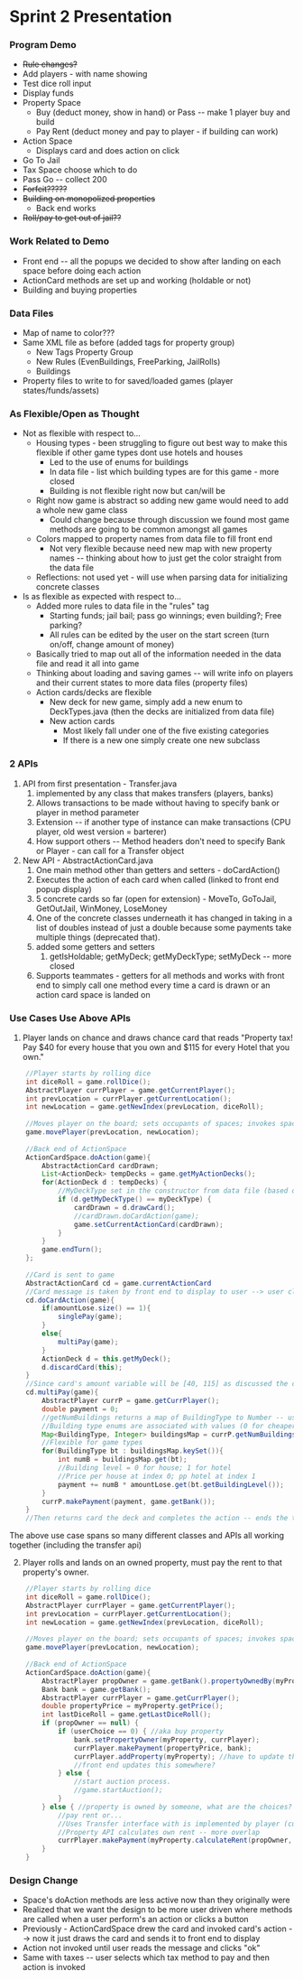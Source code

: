 Sprint 2 Presentation
===

### Program Demo
* ~~Rule changes?~~ 
* Add players - with name showing
* Test dice roll input
* Display funds
* Property Space
    * Buy (deduct money, show in hand) or Pass -- make 1 player buy and build
    * Pay Rent (deduct money and pay to player - if building can work)
* Action Space
    * Displays card and does action on click
* Go To Jail
* Tax Space choose which to do 
* Pass Go -- collect 200
* ~~Forfeit?????~~
* ~~Building on monopolized properties~~
    * Back end works
* ~~Roll/pay to get out of jail??~~

### Work Related to Demo
* Front end -- all the popups we decided to show after landing on each space before doing each action
* ActionCard methods are set up and working (holdable or not)
* Building and buying properties 

### Data Files
* Map of name to color???
* Same XML file as before (added tags for property group)
    * New Tags Property Group
    * New Rules (EvenBuildings, FreeParking, JailRolls)
    * Buildings 
* Property files to write to for saved/loaded games (player states/funds/assets)

### As Flexible/Open as Thought
* Not as flexible with respect to...
    * Housing types - been struggling to figure out best way to make this flexible if other game types dont use hotels and houses
        * Led to the use of enums for buildings
        * In data file - list which building types are for this game - more closed 
        * Building is not flexible right now but can/will be
    * Right now game is abstract so adding new game would need to add a whole new game class
        * Could change because through discussion we found most game methods are going to be common amongst all games
    * Colors mapped to property names from data file to fill front end
        * Not very flexible because need new map with new property names -- thinking about how to just get the color straight from the data file  
    * Reflections: not used yet - will use when parsing data for initializing concrete classes
* Is as flexible as expected with respect to...
    * Added more rules to data file in the "rules" tag
        * Starting funds; jail bail; pass go winnings; even building?; Free parking?
        * All rules can be edited by the user on the start screen (turn on/off, change amount of money)
    * Basically tried to map out all of the information needed in the data file and read it all into game
    * Thinking about loading and saving games -- will write info on players and their current states to more data files (property files)
    * Action cards/decks are flexible
        * New deck for new game, simply add a new enum to DeckTypes.java (then the decks are initialized from data file)
        * New action cards
            * Most likely fall under one of the five existing categories
            * If there is a new one simply create one new subclass
       
### 2 APIs 
1. API from first presentation - Transfer.java
    1. implemented by any class that makes transfers (players, banks) 
    2. Allows transactions to be made without having to specify bank or player in method parameter
    3. Extension -- if another type of instance can make transactions (CPU player, old west version = barterer)
    4. How support others -- Method headers don't need to specify Bank or Player - can call for a Transfer object
2. New API - AbstractActionCard.java
    1. One main method other than getters and setters - doCardAction()
    2. Executes the action of each card when called (linked to front end popup display)
    3. 5 concrete cards so far (open for extension) - MoveTo, GoToJail, GetOutJail, WinMoney, LoseMoney
    4. One of the concrete classes underneath it has changed in taking in a list of doubles instead of just a double because some payments take multiple things (deprecated that).
    5. added some getters and setters 
        1. getIsHoldable; getMyDeck; getMyDeckType; setMyDeck -- more closed     
    7. Supports teammates - getters for all methods and works with front end to simply call one method every time a card is drawn or an action card space is landed on 

### Use Cases Use Above APIs
1. Player lands on chance and draws chance card that reads "Property tax! Pay $40 for every house that you own and $115 for every Hotel that you own."
```java
    //Player starts by rolling dice 
    int diceRoll = game.rollDice();
    AbstractPlayer currPlayer = game.getCurrentPlayer();
    int prevLocation = currPlayer.getCurrentLocation();
    int newLocation = game.getNewIndex(prevLocation, diceRoll);
    
    //Moves player on the board; sets occupants of spaces; invokes space's "doAction()" 
    game.movePlayer(prevLocation, newLocation);
    
    //Back end of ActionSpace
    ActionCardSpace.doAction(game){
        AbstractActionCard cardDrawn;
        List<ActionDeck> tempDecks = game.getMyActionDecks();
        for(ActionDeck d : tempDecks) {
            //MyDeckType set in the constructor from data file (based on chance or commChest space)
            if (d.getMyDeckType() == myDeckType) {
                cardDrawn = d.drawCard();
                //cardDrawn.doCardAction(game);
                game.setCurrentActionCard(cardDrawn);
            }
        }
        game.endTurn();
    };
    
    //Card is sent to game
    AbstractActionCard cd = game.currentActionCard
    //Card message is taken by front end to display to user --> user clicks "OK" button
    cd.doCardAction(game){
        if(amountLose.size() == 1){
            singlePay(game);
        }
        else{
            multiPay(game);
        }
        ActionDeck d = this.getMyDeck();
        d.discardCard(this);
    }
    //Since card's amount variable will be [40, 115] as discussed the change before -- leads to
    cd.multiPay(game){
        AbstractPlayer currP = game.getCurrPlayer();
        double payment = 0;
        //getNumBuildings returns a map of BuildingType to Number -- used to find total payment
        //Building type enums are associated with values (0 for cheaper; 1 for second level - align with indices) 
        Map<BuildingType, Integer> buildingsMap = currP.getNumBuildings();
        //Flexible for game types 
        for(BuildingType bt : buildingsMap.keySet()){
            int numB = buildingsMap.get(bt);
            //Building level = 0 for house; 1 for hotel
            //Price per house at index 0; pp hotel at index 1
            payment += numB * amountLose.get(bt.getBuildingLevel());
        }
        currP.makePayment(payment, game.getBank());
    }
    //Then returns card the deck and completes the action -- ends the turn
```
The above use case spans so many different classes and APIs all working together (including the transfer api)

2. Player rolls and lands on an owned property, must pay the rent to that property's owner.
```java
    //Player starts by rolling dice 
    int diceRoll = game.rollDice();
    AbstractPlayer currPlayer = game.getCurrentPlayer();
    int prevLocation = currPlayer.getCurrentLocation();
    int newLocation = game.getNewIndex(prevLocation, diceRoll);
    
    //Moves player on the board; sets occupants of spaces; invokes space's "doAction()" 
    game.movePlayer(prevLocation, newLocation);
    
    //Back end of ActionSpace
    ActionCardSpace.doAction(game){
        AbstractPlayer propOwner = game.getBank().propertyOwnedBy(myProperty);
        Bank bank = game.getBank();
        AbstractPlayer currPlayer = game.getCurrPlayer();
        double propertyPrice = myProperty.getPrice();
        int lastDiceRoll = game.getLastDiceRoll();
        if (propOwner == null) {
            if (userChoice == 0) { //aka buy property
                bank.setPropertyOwner(myProperty, currPlayer);
                currPlayer.makePayment(propertyPrice, bank);
                currPlayer.addProperty(myProperty); //have to update the players assets
                //front end updates this somewhere?
            } else {
                //start auction process.
                //game.startAuction();
            }
        } else { //property is owned by someone, what are the choices?
            //pay rent or...
            //Uses Transfer interface with is implemented by player (currPlayer)
            //Property API calculates own rent -- more overlap 
            currPlayer.makePayment(myProperty.calculateRent(propOwner, lastDiceRoll), propOwner);
        }
    }
```

### Design Change
* Space's doAction methods are less active now than they originally were
* Realized that we want the design to be more user driven where methods are called when a user perform's an action or clicks a button 
* Previously - ActionCardSpace drew the card and invoked card's action --> now it just draws the card and sends it to front end to display
* Action not invoked until user reads the message and clicks "ok"
* Same with taxes -- user selects which tax method to pay and then action is invoked  
